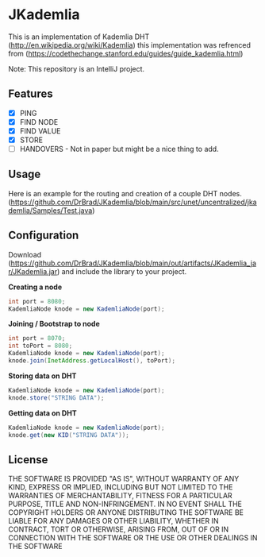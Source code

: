 JKademlia
========

This is an implementation of Kademlia DHT (http://en.wikipedia.org/wiki/Kademlia) this implementation was refrenced from (https://codethechange.stanford.edu/guides/guide_kademlia.html)

Note: This repository is an IntelliJ project.

Features
-----
- [x] PING
- [x] FIND NODE
- [x] FIND VALUE
- [x] STORE
- [ ] HANDOVERS - Not in paper but might be a nice thing to add.

Usage
-----
Here is an example for the routing and creation of a couple DHT nodes. (https://github.com/DrBrad/JKademlia/blob/main/src/unet/uncentralized/jkademlia/Samples/Test.java)

**Configuration**
-----
Download (https://github.com/DrBrad/JKademlia/blob/main/out/artifacts/JKademlia_jar/JKademlia.jar) and include the library to your project.

**Creating a node**
```Java
int port = 8080;
KademliaNode knode = new KademliaNode(port);
```

**Joining / Bootstrap to node**
```Java
int port = 8070;
int toPort = 8080;
KademliaNode knode = new KademliaNode(port);
knode.join(InetAddress.getLocalHost(), toPort);
```

**Storing data on DHT**
```Java
KademliaNode knode = new KademliaNode(port);
knode.store("STRING DATA");
```

**Getting data on DHT**
```Java
KademliaNode knode = new KademliaNode(port);
knode.get(new KID("STRING DATA"));
```


License
-----------
THE SOFTWARE IS PROVIDED "AS IS", WITHOUT WARRANTY OF ANY KIND, EXPRESS OR IMPLIED, INCLUDING BUT NOT LIMITED TO THE WARRANTIES OF MERCHANTABILITY, FITNESS FOR A PARTICULAR PURPOSE, TITLE AND NON-INFRINGEMENT. IN NO EVENT SHALL THE COPYRIGHT HOLDERS OR ANYONE DISTRIBUTING THE SOFTWARE BE LIABLE FOR ANY DAMAGES OR OTHER LIABILITY, WHETHER IN CONTRACT, TORT OR OTHERWISE, ARISING FROM, OUT OF OR IN CONNECTION WITH THE SOFTWARE OR THE USE OR OTHER DEALINGS IN THE SOFTWARE
